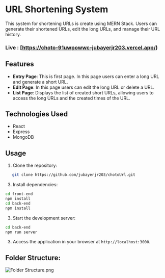 # URL Shortening System

This system for shortening URLs is create using MERN Stack. Users can generate their shortened URLs, edit the long URLs, and manage their URL history.

### Live : [https://choto-91uwpowwc-jubayerjr203.vercel.app/)

## Features

- **Entry Page**: This is first page. In this page users can enter a long URL and generate a short URL.
- **Edit Page**: In this page users can edit the long URL or delete a URL.
- **List Page**: Displays the list of created short URLs, allowing users to access the long URLs and the created times of the URL.

## Technologies Used

- React
- Express
- MongoDB

## Usage

1. Clone the repository:

```bash
   git clone https://github.com/jubayerjr203/chotoUrl.git
```

3. Install dependencies:
```bash
cd front-end
npm install
cd back-end
npm install
```
3. Start the development server:
```bash
cd back-end
npm run server
```
3. Access the application in your browser at `http://localhost:3000`.

## Folder Structure:

![Folder Structure.png](https://raw.githubusercontent.com/jubayerjr203/chotoUrl/main/Folder%20Structure.png)                                                                            

